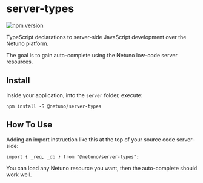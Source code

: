 # server-types

<a href="https://www.npmjs.com/package/@netuno/server-types"><img src="https://img.shields.io/npm/v/@netuno/server-types.svg?style=flat" alt="npm version"></a>

TypeScript declarations to server-side JavaScript development over the Netuno platform.

The goal is to gain auto-complete using the Netuno low-code server resources.

## Install

Inside your application, into the `server` folder, execute:

`npm install -S @netuno/server-types`

## How To Use

Adding an import instruction like this at the top of your source code server-side:

`import { _req, _db } from "@netuno/server-types";`

You can load any Netuno resource you want, then the auto-complete should work well.

